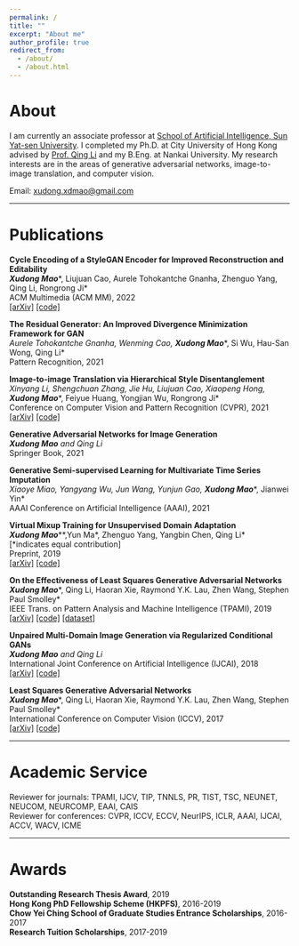 ```yaml
---
permalink: /
title: ""
excerpt: "About me"
author_profile: true
redirect_from: 
  - /about/
  - /about.html
---
```


About
======
I am currently an associate professor at [School of Artificial Intelligence, Sun Yat-sen University](http://sai.sysu.edu.cn/). I completed my Ph.D. at City University of Hong Kong advised by [Prof. Qing Li](https://www4.comp.polyu.edu.hk/~csqli/) and my B.Eng. at Nankai University. My research interests are in the areas of generative adversarial networks, image-to-image translation, and computer vision.


Email: xudong.xdmao@gmail.com


******

Publications 
======
<b>Cycle Encoding of a StyleGAN Encoder for Improved Reconstruction and Editability</b>    
***Xudong Mao****, Liujuan Cao, Aurele Tohokantche Gnanha, Zhenguo Yang, Qing Li, Rongrong Ji*   
ACM Multimedia (ACM MM), 2022   
[\[arXiv\]](https://arxiv.org/abs/2207.09367)
[\[code\]](https://github.com/xudonmao/CycleEncoding)


<b>The Residual Generator: An Improved Divergence Minimization Framework for GAN</b>    
*Aurele Tohokantche Gnanha, Wenming Cao,* ***Xudong Mao****, Si Wu, Hau-San Wong, Qing Li*   
Pattern Recognition, 2021    


<b>Image-to-image Translation via Hierarchical Style Disentanglement</b>    
*Xinyang Li, Shengchuan Zhang, Jie Hu, Liujuan Cao, Xiaopeng Hong,* ***Xudong Mao****, Feiyue Huang, Yongjian Wu, Rongrong Ji*   
Conference on Computer Vision and Pattern Recognition (CVPR), 2021    
[\[arXiv\]](https://arxiv.org/abs/2103.01456)
[\[code\]](https://github.com/imlixinyang/HiSD)


<b>Generative Adversarial Networks for Image Generation</b>    
***Xudong Mao*** *and Qing Li*   
Springer Book, 2021    


<b>Generative Semi-supervised Learning for Multivariate Time Series Imputation</b>    
*Xiaoye Miao, Yangyang Wu, Jun Wang, Yunjun Gao,* ***Xudong Mao****, Jianwei Yin*   
AAAI Conference on Artificial Intelligence (AAAI), 2021    


<b>Virtual Mixup Training for Unsupervised Domain Adaptation</b>    
***Xudong Mao****\*,Yun Ma\*, Zhenguo Yang, Yangbin Chen, Qing Li*   
\[\*indicates equal contribution\]     
Preprint, 2019    
[\[arXiv\]](https://arxiv.org/abs/1905.04215)
[\[code\]](https://github.com/xudonmao/VMT)


<b>On the Effectiveness of Least Squares Generative Adversarial Networks</b>    
***Xudong Mao****, Qing Li, Haoran Xie, Raymond Y.K. Lau, Zhen Wang, Stephen Paul Smolley*   
IEEE Trans. on Pattern Analysis and Machine Intelligence (TPAMI), 2019   
[\[arXiv\]](https://arxiv.org/abs/1712.06391)
[\[code\]](https://github.com/xudonmao/improved_LSGAN)
[\[dataset\]](https://github.com/xudonmao/improved_LSGAN/blob/master/small_variance_datasets/data.tar.gz)


<b>Unpaired Multi-Domain Image Generation via Regularized Conditional GANs</b>    
***Xudong Mao*** *and Qing Li*   
International Joint Conference on Artificial Intelligence (IJCAI), 2018    
[\[arXiv\]](https://arxiv.org/abs/1805.02456)
[\[code\]](https://github.com/xudonmao/RegCGAN)


<b>Least Squares Generative Adversarial Networks</b>    
***Xudong Mao****, Qing Li, Haoran Xie, Raymond Y.K. Lau, Zhen Wang, Stephen Paul Smolley*   
International Conference on Computer Vision (ICCV), 2017    
[\[arXiv\]](https://arxiv.org/abs/1611.04076)
[\[code\]](https://github.com/xudonmao/LSGAN)


******

Academic Service
======
Reviewer for journals: TPAMI, IJCV, TIP, TNNLS, PR, TIST, TSC, NEUNET, NEUCOM, NEURCOMP, EAAI, CAIS      
Reviewer for conferences: CVPR, ICCV, ECCV, NeurIPS, ICLR, AAAI, IJCAI, ACCV, WACV, ICME     


******

Awards
======
<b>Outstanding Research Thesis Award</b>, 2019   
<b>Hong Kong PhD Fellowship Scheme (HKPFS)</b>, 2016-2019   
<b>Chow Yei Ching School of Graduate Studies Entrance Scholarships</b>, 2016-2017    
<b>Research Tuition Scholarships</b>, 2017-2019
